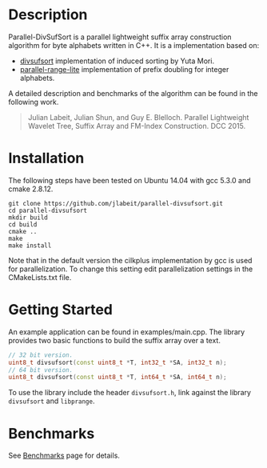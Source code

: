 Description
==========

Parallel-DivSufSort is a parallel lightweight suffix array construction algorithm for byte alphabets written in C++.
It is a implementation based on:
+ [divsufsort](https://github.com/y-256/libdivsufsort) implementation of induced sorting by Yuta Mori.
+ [parallel-range-lite](https://github.com/jlabeit/parallel-range-lite) implementation of prefix doubling for integer alphabets. 

A detailed description and benchmarks of the algorithm can be found in the following work.
> Julian Labeit, Julian Shun, and Guy E. Blelloch. Parallel Lightweight Wavelet Tree, Suffix Array and FM-Index Construction. DCC 2015.

Installation
==========
The following steps have been tested on Ubuntu 14.04 with gcc 5.3.0 and cmake 2.8.12.
```shell
git clone https://github.com/jlabeit/parallel-divsufsort.git
cd parallel-divsufsort
mkdir build
cd build
cmake ..
make
make install
```
Note that in the default version the cilkplus implementation by gcc is used for parallelization.
To change this setting edit parallelization settings in the CMakeLists.txt file.

Getting Started
==========
An example application can be found in examples/main.cpp.
The library provides two basic functions to build the suffix array over a text.

```c++
// 32 bit version.
uint8_t divsufsort(const uint8_t *T, int32_t *SA, int32_t n);
// 64 bit version.
uint8_t divsufsort(const uint8_t *T, int64_t *SA, int64_t n);
```

To use the library include the header `divsufsort.h`, link against the library `divsufsort` and `libprange`.

Benchmarks
==========
See [Benchmarks](https://github.com/jlabeit/parallel-divsufsort/blob/master/benchmarks/OVERVIEW.md) page for details.
